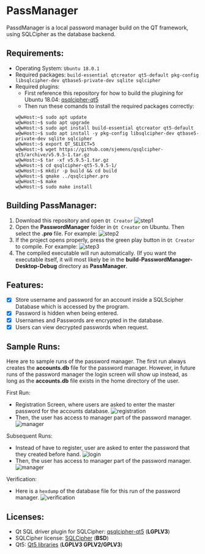 # PassManager

PassdManager is a local password manager build on the QT framework, using SQLCipher as the database backend.

## Requirements:
- Operating System: `Ubuntu 18.0.1`
- Required packages: `build-essential qtcreator qt5-default pkg-config libsqlcipher-dev qtbase5-private-dev sqlite sqlcipher`
- Required plugins: 
   - First reference this repository for how to build the plugining for Ubuntu 18.04: [qsqlcipher-qt5](https://github.com/sjemens/qsqlcipher-qt5)
   - Then run these comands to install the required packages correctly: 
   ```
   w@wHost:~$ sudo apt update
   w@wHost:~$ sudo apt upgrade
   w@wHost:~$ sudo apt install build-essential qtcreator qt5-default
   w@wHost:~$ sudo apt install -y pkg-config libsqlcipher-dev qtbase5-private-dev sqlite sqlcipher
   w@wHost:~$ export QT_SELECT=5
   w@wHost:~$ wget https://github.com/sjemens/qsqlcipher-qt5/archive/v5.9.5-1.tar.gz
   w@wHost:~$ tar -xf v5.9.5-1.tar.gz 
   w@wHost:~$ cd qsqlcipher-qt5-5.9.5-1/
   w@wHost:~$ mkdir -p build && cd build
   w@wHost:~$ qmake ../qsqlcipher.pro 
   w@wHost:~$ make
   w@wHost:~$ sudo make install
   ```

## Building PassManager: 
1. Download this repository and open `Qt Creator`
![step1](https://github.com/MegaMan501/PassManager/blob/master/step1.png)
2. Open the __PasswordManager__ folder in `Qt Creator` on Ubuntu. Then select the __.pro__ file. For example: 
![step2](https://github.com/MegaMan501/PassManager/blob/master/step2.png)
3. If the project opens properly, press the green play button in `Qt Creator` to compile. For example:
![step3](https://github.com/MegaMan501/PassManager/blob/master/step3.png)
4. The compiled executable will run automatically. (If you want the executable itself, it will most likely be in the __build-PasswordManager-Desktop-Debug__ directory as __PassManager__.

## Features:
- [X] Store username and password for an account inside a SQLScipher Database which is accessed by the program.
- [X] Password is hidden when being entered.
- [X] Usernames and Passwords are encrypted in the database.
- [X] Users can view decrypted passwords when request.

## Sample Runs:
Here are to sample runs of the password manager. The first run always creates the __accounts.db__ file for the password manager. However, in future runs of the password manager the login screen will show up instead, as long as the __accounts.db__ file exists in the home directory of the user. 

First Run: 
- Registration Screen, where users are asked to enter the master password for the accounts database. 
![registration](https://github.com/MegaMan501/PassManager/blob/master/registration.png)
- Then, the user has access to manager part of the password manager. 
![manager](https://github.com/MegaMan501/PassManager/blob/master/manager.png)

Subsequent Runs: 
- Instead of have to register, user are asked to enter the password that they created before hand.
![login](https://github.com/MegaMan501/PassManager/blob/master/login.png)
- Then, the user has access to manager part of the password manager. 
![manager](https://github.com/MegaMan501/PassManager/blob/master/manager.png)

Verification: 
- Here is a `hexdump` of the database file for this run of the password manager. 
![verification](https://github.com/MegaMan501/PassManager/blob/master/verfication.png)

## Licenses: 
- Qt SQL driver plugin for SQLCipher: [qsqlcipher-qt5](https://github.com/sjemens/qsqlcipher-qt5/blob/master/LICENSE) (**LGPLV3**)
- SQLCipher license: [SQLCipher](https://www.zetetic.net/sqlcipher/license/) (**BSD**)
- Qt5: [Qt5 libraries](https://www.qt.io/licensing/) (**LGPLV3  GPLV2/GPLV3**)
